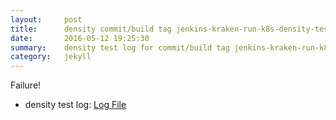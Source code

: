 ```yaml
---
layout:     post
title:      density commit/build tag jenkins-kraken-run-k8s-density-tests-71-30
date:       2016-05-12 19:25:30
summary:    density test log for commit/build tag jenkins-kraken-run-k8s-density-tests-71-30.
category:   jekyll
---
```


Failure!

- density test log: [Log File](http://s3-us-west-2.amazonaws.com/kraken-e2e-logs/density/jenkins-kraken-run-k8s-density-tests-71-30/build-log.txt)
